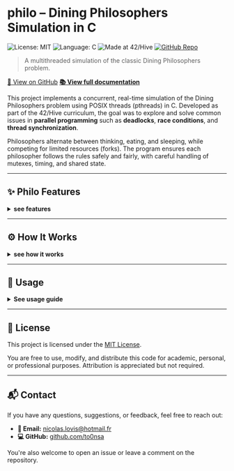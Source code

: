 # philo – Dining Philosophers Simulation in C

![License: MIT](https://img.shields.io/badge/license-MIT-green.svg)
![Language: C](https://img.shields.io/badge/language-C-blue.svg)
![Made at 42/Hive](https://img.shields.io/badge/made%20at-42%20Hive-blueviolet)
[![GitHub Repo](https://img.shields.io/badge/GitHub-philo-black?logo=github)](https://github.com/nicolas-lovis/philo)

> A multithreaded simulation of the classic Dining Philosophers problem.

[🔗 View on GitHub](https://github.com/to0nsa/philo)
**[📚 View full documentation](https://to0nsa.github.io/philo/)**

This project implements a concurrent, real-time simulation of the Dining Philosophers problem using POSIX threads (pthreads) in C. Developed as part of the 42/Hive curriculum, the goal was to explore and solve common issues in **parallel programming** such as **deadlocks**, **race conditions**, and **thread synchronization**.

Philosophers alternate between thinking, eating, and sleeping, while competing for limited resources (forks). The program ensures each philosopher follows the rules safely and fairly, with careful handling of mutexes, timing, and shared state.

---

## ✨ Philo Features

<details>
<summary><strong>see features</strong></summary>

🔒 **Thread-Safe Synchronization**
All shared resources (forks, output, state) are protected with pthread_mutex_t. The simulation ensures no data race or double-access can occur — every action is guarded for correctness and consistency.

⏱️ **Accurate Timing Logic**
Precise delays are implemented using gettimeofday() and short polling loops to control when philosophers eat, sleep, and think — even under tight timing constraints. The system simulates real-time behavior down to the millisecond.

🚨 **Deadlock & Starvation Prevention**
The implementation avoids deadlock by alternating fork acquisition order and managing philosopher timings, especially in edge cases like an odd number of philosophers. No philosopher is allowed to starve or monopolize forks.

💥 **Graceful Termination**
The system monitors each philosopher and terminates the simulation cleanly when a philosopher dies or all have completed their required meals. Mutexes are destroyed, memory is freed, and threads are joined safely.

🧩 **Modular and Readable Codebase**
Each component (init, validation, routines, monitor, utils) is clearly separated and follows consistent naming conventions. Functions are thoroughly documented with Doxygen and grouped for easy navigation.

🎓 **Educational Focus**
This project deepens understanding of pthread basics, critical section design, timing precision, and memory-safe multithreading.

</details>

---

## ⚙️ How It Works

<details>
<summary><strong>see how it works</strong></summary>

The Dining Philosophers problem simulates a group of philosophers sitting around a table with forks placed between them. Each philosopher needs two forks to eat, one on their left and one on their right. The challenge is to design a system where philosophers can eat, sleep, and think without causing deadlocks or starvation.

Here’s how the simulation works internally:

**1. Initialization: Setting the Table**
Before the simulation starts:

- The program reads the command-line arguments to get the number of philosophers and timing constraints (time to die, eat, sleep, and optionally, how many times each must eat).
- It creates a t_philo structure for each philosopher, and sets up pthread_mutex_t for every fork.
- Each philosopher knows:
  - Their ID
  - Their left and right fork indices
  - Their meal count and last meal time

The table is now "set" — and every philosopher has their seat and utensils.

**2. Launching Threads: One Per Philosopher**
Each philosopher is launched in its own thread using pthread_create.
Their routine loops through:

- Thinking – where they prepare to eat
- Eating – where they try to acquire both forks
- Sleeping – where they rest before starting the loop again

To avoid collisions on shared data (forks, output), mutexes are used to ensure synchronization.

**3. Taking Forks: Safe Locking Strategy**
To avoid deadlocks, philosophers follow a fork-picking strategy:

- Even-indexed philosophers pick up the left fork first, then the right.
- Odd-indexed ones do the opposite.

This asymmetry helps prevent a circular wait, which would freeze all threads.

**4. Monitoring Death: Life Clock**
A monitor thread (or a loop in main thread) constantly checks:

- If any philosopher hasn’t eaten within time_to_die
- If all philosophers have eaten must_eat_count times

If a philosopher starves, the simulation ends, printing the time and ID of the dead philosopher. If everyone is full, it also ends cleanly.

**5. Printing Actions: Thread-Safe Logging**
Every action (take fork, is eating, is sleeping, etc.) is logged with:

- Timestamp (in ms since simulation started)
- Philosopher ID
- Action text

A mutex (print_padlock) ensures logs don’t overlap when multiple threads print simultaneously.

**6. Exiting Cleanly**
When the simulation ends:

- All threads are joined
- All mutexes are destroyed
- All memory is freed

No leaks, no deadlocks, no philosophers left hanging.

💡 **Why This Works Efficiently**
The simulation enforces mutual exclusion using well-placed mutexes and a minimal design:

- One thread per philosopher (scalable up to 200)
- Precise timing and fair rotation
- Deadlock avoidance using fork acquisition order

This makes the program not only robust, but predictable, deadlock-free, and easy to reason about under concurrent stress.

</details>

---

## 🚀 Usage

<details>
<summary><strong> See usage guide  </strong></summary>

🛠️ **To build the Philosopher simulation, simply run:**

```bash
make
```

📄 **Arguments**

``` text
./philo number_of_philosophers time_to_die time_to_eat time_to_sleep [meals_required]
```

- All values must be positive integers
- meals_required is optional

🧪 **Example run**

``` bash
./philo 5 800 200 200
```

This starts the simulation with:

- 5 philosophers
- 800ms time to die
- 200ms time to eat
- 200ms time to sleep

Each philosopher will cycle through thinking → eating → sleeping until one dies or the end of time.

🧪 **With optional meal limit**

```bash
./philo 5 800 200 200 7
```

This ends the simulation once each philosopher has eaten 7 times.

🖥️ **Expected Output**

``` csharp
0 1 is thinking
1 2 has taken a fork
2 2 has taken a fork
3 2 is eating
...
```

Each log line shows:

```text
[timestamp_ms] [philosopher_id] [action]
```

All logs are synchronized and printed in order without overlap.

</details>

---
## 📝 License

This project is licensed under the [MIT License](LICENSE).

You are free to use, modify, and distribute this code for academic, personal, or professional purposes. Attribution is appreciated but not required.

---

## 📬 Contact

If you have any questions, suggestions, or feedback, feel free to reach out:

- **📧 Email:** nicolas.lovis@hotmail.fr
- **💻 GitHub:** [github.com/to0nsa](https://github.com/to0nsa)

You're also welcome to open an issue or leave a comment on the repository.
